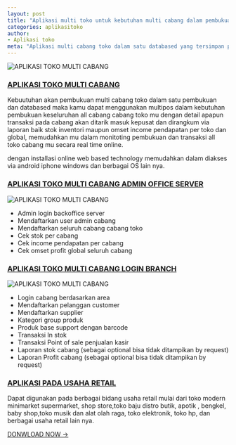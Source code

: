```yaml
---
layout: post
title: "Aplikasi multi toko untuk kebutuhan multi cabang dalam pembukuan mu"
categories: aplikasitoko
author:
- Aplikasi toko
meta: "Aplikasi multi cabang toko dalam satu databased yang tersimpan pada pusat server backoffice admin"
---
```

![APLIKASI TOKO MULTI CABANG](https://mesinkasir.github.io/assets/img/laporanpenjualanglobal-mesinkasironline.png)

### **[APLIKASI TOKO MULTI CABANG](/aplikasitoko/2020/04/02/multitoko.html)**

Kebuutuhan akan pembukuan multi cabang toko dalam satu pembukuan dan databased maka kamu dapat menggunakan multipos dalam kebutuhan pembukuan keseluruhan all cabang cabang toko mu dengan detail apapun transaksi pada cabang akan ditarik masuk kepusat dan dirangkum via laporan baik stok inventori maupun omset income pendapatan per toko dan global, memudahkan mu dalam monitoting pembukuan dan transaksi all toko cabang mu secara real time online.

dengan installasi online web based technology memudahkan dalam diakses via android iphone windows dan berbagai OS lain nya.

### **[APLIKASI TOKO MULTI CABANG ADMIN OFFICE SERVER](/aplikasitoko/2020/04/02/multitoko.html)**

![APLIKASI TOKO MULTI CABANG](https://mesinkasir.github.io/assets/img/laporanstoreoutletshop-mesinkasironline.png)

- Admin login backoffice server
- Mendaftarkan user admin cabang
- Mendaftarkan seluruh cabang cabang toko
- Cek stok per cabang
- Cek income pendapatan per cabang
- Cek omset profit global seluruh cabang


### **[APLIKASI TOKO MULTI CABANG LOGIN BRANCH](/aplikasitoko/2020/04/02/multitoko.html)**

![APLIKASI TOKO MULTI CABANG](https://mesinkasir.github.io/assets/img/menuutama-mesinkasironline.png)


- Login cabang berdasarkan area
- Mendaftarkan pelanggan customer
- Mendaftarkan supplier
- Kategori group produk
- Produk base support dengan barcode
- Transaksi In stok
- Transaksi Point of sale penjualan kasir
- Laporan stok cabang (sebagai optional bisa tidak ditampikan by request)
- Laporan Profit cabang (sebagai optional bisa tidak ditampikan by request)

### **[APLIKASI PADA USAHA RETAIL](/aplikasitoko/2020/04/02/multitoko.html)**

Dapat digunakan pada berbagai bidang usaha retail mulai dari toko modern minimarket supermarket, shop store,toko baju distro butik, apotik , bengkel, baby shop,toko musik dan alat olah raga, toko elektronik, toko hp, dan berbagai usaha retail lain nya.


[DONWLOAD NOW →](https://mesinkasir.github.io/e-catalog/MULTIPOS%20OUTLET.pdf)
